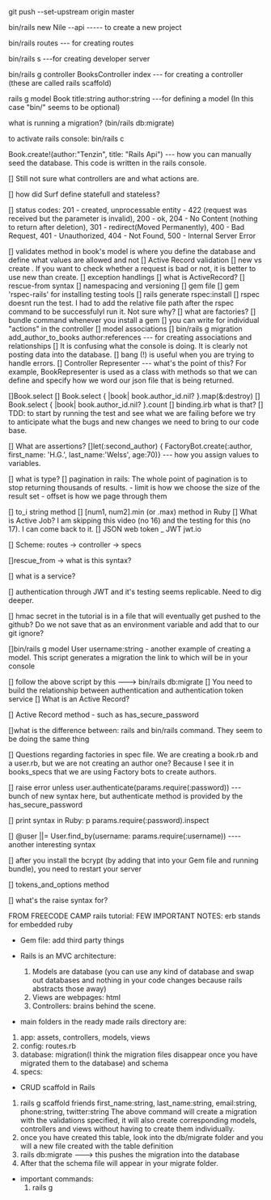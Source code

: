 git push --set-upstream origin master

bin/rails new Nile --api ----- to create a new project

bin/rails routes --- for creating routes

bin/rails s ---for creating developer server


bin/rails g controller BooksController index --- for creating a controller (these are called rails scaffold)

rails g model Book title:string author:string ---for defining a model (In this case "bin/" seems to be optional)


what is running a migration?  (bin/rails db:migrate)

to activate rails console: bin/rails c

Book.create!(author:"Tenzin", title: "Rails Api") --- how you can manually seed the database. This code is written in the rails console.

[] Still not sure what controllers are and what actions are.

[] how did Surf define statefull and stateless?

[] status codes: 201 - created, unprocessable entity - 422 (request was received but the parameter is invalid), 200 - ok, 204 - No Content (nothing to return after deletion), 301 - redirect(Moved Permanently), 400 - Bad Request, 401 - Unauthorized, 404 - Not Found, 500 - Internal Server Error

[] validates method in book's model is where you define the database and define what values are allowed and not
[] Active Record validation
[] new vs create . If you want to check whether a request is bad or not, it is better to use new than create.
[] exception handlings
[] what is ActiveRecord?
[] rescue-from syntax
[] namespacing and versioning
[] gem file
[] gem 'rspec-rails' for installing testing tools
[] rails generate rspec:install
[] rspec doesnt run the test. I had to add the relative file path after the rspec command to be successfulyl run it. Not sure why?
[] what are factories?
[] bundle command whenever you install a gem
[] you can write for individual "actions" in the controller
[] model associations
[] bin/rails g migration add_author_to_books author:references  --- for creating associations and relationships
[] It is confusing what the console is doing. It is clearly not posting data into the database.
[] bang (!) is useful when you are trying to handle errors.
[] Controller Representer --- what's the point of this?
For example, BookRepresenter is used as a class with methods so that we can define and specify how we word our json file that is being returned.



[]Book.select
[] Book.select { |book| book.author_id.nil? }.map(&:destroy)
[] Book.select { |book| book.author_id.nil? }.count
[] binding.irb     what is that?
[] TDD: to start by running the test and see what we are failing before we try to anticipate what the bugs and new changes we need to bring to our code base.


[] What are assertions?
[]let(:second_author) { FactoryBot.create(:author, first_name: 'H.G.', last_name:'Welss', age:70)}  --- how you assign values to variables.

[] what is type?
[] pagination in rails: The whole point of pagination is to stop returning thousands of results.
    - limit is how we choose the size of the result set
    - offset is how we page through them

[] to_i string method
[] [num1, num2].min (or .max) method in Ruby
[] What is Active Job? I am skipping this video (no 16) and the testing for this (no 17). I can come back to it.
[] JSON web token _ JWT  jwt.io


[] Scheme: routes -> controller -> specs

[]rescue_from   -> what is this syntax?

[] what is a service?

[] authentication through JWT and it's testing seems replicable. Need to dig deeper.

[] hmac secret in the tutorial is in a file that will eventually get pushed to the github? Do we not save that as an environment variable and add that to our git ignore?

[]bin/rails g model User username:string - another example of creating a model. This script generates a migration the link to which will be in your console

[] follow the above script by this ---> bin/rails db:migrate
[] You need to build the relationship between authentication and authentication token service
[] What is an Active Record?

[] Active Record method - such as has_secure_password

[]what is the difference between: rails and bin/rails command. They seem to be doing the same thing

[] Questions regarding factories in spec file. We are creating a book.rb and a user.rb, but we are not creating an author one? Because I see it in books_specs that we are using Factory bots to create authors.

[] raise error unless user.authenticate(params.require(:password))  --- bunch of new syntax here, but authenticate method is provided by the has_secure_password

[] print syntax in Ruby: p params.require(:password).inspect

[] @user ||= User.find_by(username: params.require(:username)) ---- another interesting syntax

[] after you install the bcrypt (by adding that into your Gem file and running bundle), you need to restart your server


[] tokens_and_options method

[] what's the raise syntax for?

FROM FREECODE CAMP rails tutorial: FEW IMPORTANT NOTES:
  erb stands for embedded ruby



- Gem file: add third party things
- Rails is an MVC architecture:
    1) Models are database (you can use any kind of database and swap out databases and nothing in your code changes because rails abstracts those away)
    2) Views are webpages: html
    3) Controllers: brains behind the scene.

- main folders in the ready made rails directory are:

1) app: assets, controllers, models, views
2) config: routes.rb
3) database: migration(I think the migration files disappear once you have migrated them to the database) and schema
4) specs:

- CRUD scaffold in Rails
 1) rails g scaffold friends first_name:string, last_name:string, email:string, phone:string, twitter:string
 The above command will create a migration with the validations specified, it will also create corresponding models, controllers and views without having to create them individually.
 2) once you have created this table, look into the db/migrate folder and you will a new file created with the table definition
 3) rails db:migrate ---> this pushes the migration into the database
 4) After that the schema file will appear in your migrate folder.


- important commands:
    1) rails g
